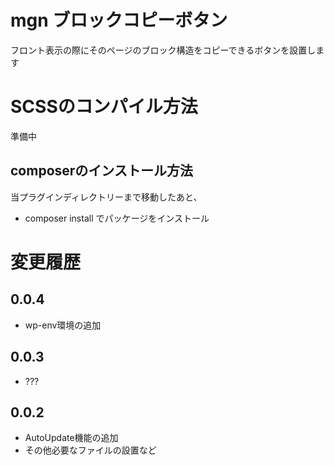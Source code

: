 # mgn ブロックコピーボタン
フロント表示の際にそのページのブロック構造をコピーできるボタンを設置します

# SCSSのコンパイル方法
準備中

## composerのインストール方法
当プラグインディレクトリーまで移動したあと、

- composer install でパッケージをインストール

# 変更履歴
## 0.0.4
- wp-env環境の追加

## 0.0.3
- ???

## 0.0.2
- AutoUpdate機能の追加
- その他必要なファイルの設置など
